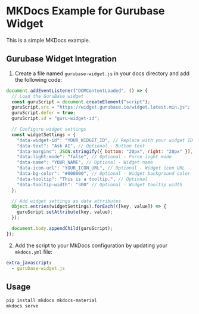 # MKDocs Example for Gurubase Widget

This is a simple MKDocs example.

## Gurubase Widget Integration

1. Create a file named `gurubase-widget.js` in your docs directory and add the following code:

```js
document.addEventListener("DOMContentLoaded", () => {
  // Load the GuruBase widget
  const guruScript = document.createElement("script");
  guruScript.src = "https://widget.gurubase.io/widget.latest.min.js";
  guruScript.defer = true;
  guruScript.id = "guru-widget-id";

  // Configure widget settings
  const widgetSettings = {
    "data-widget-id": "YOUR_WIDGET_ID", // Replace with your widget ID
    "data-text": "Ask AI", // Optional - Button text
    "data-margins": JSON.stringify({ bottom: "20px", right: "20px" }), // Optional
    "data-light-mode": "false", // Optional - Force light mode
    "data-name": "YOUR_NAME", // Optional - Widget name
    "data-icon-url": "YOUR_ICON_URL", // Optional - Widget icon URL
    "data-bg-color": "#000000", // Optional - Widget background color
    "data-tooltip": "This is a tooltip.", // Optional
    "data-tooltip-width": "300" // Optional - Widget tooltip width
  };

  // Add widget settings as data attributes
  Object.entries(widgetSettings).forEach(([key, value]) => {
    guruScript.setAttribute(key, value);
  });

  document.body.appendChild(guruScript);
});
```

2. Add the script to your MkDocs configuration by updating your `mkdocs.yml` file:

```yaml
extra_javascript:
  - gurubase-widget.js
```

## Usage

```bash
pip install mkdocs mkdocs-material
mkdocs serve
```